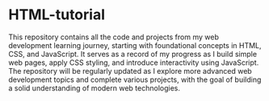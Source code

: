 # HTML-tutorial
 This repository contains all the code and projects from my web development learning journey, starting with foundational concepts in HTML, CSS, and JavaScript. It serves as a record of my progress as I build simple web pages, apply CSS styling, and introduce interactivity using JavaScript. The repository will be regularly updated as I explore more advanced web development topics and complete various projects, with the goal of building a solid understanding of modern web technologies.
